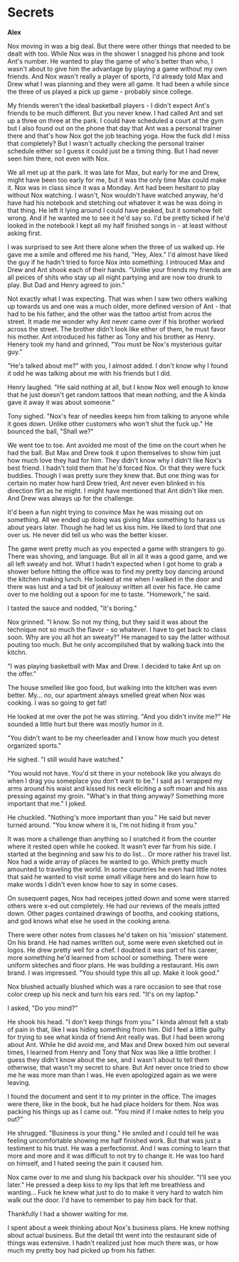# Secrets

**Alex**

Nox moving in was a big deal.  But there were other things that needed to be dealt with too.  While Nox was in the shower I snagged his phone and took Ant's number.  He wanted to play the game of who's better than who, I wasn't about to give him the advantage by playing a game without my own friends.  And Nox wasn't really a player of sports, I'd already told Max and Drew what I was planning and they were all game.  It had been a while since the three of us played a pick up game - probably since college.

My friends weren't the ideal basketball players - I didn't expect Ant's friends to be much different.  But you never knew.  I had called Ant and set up a three on three at the park.  I could have scheduled a court at the gym but I also found out on the phone that day that Ant was a personal trainer there and that's how Nox got the job teaching yoga.  How the fuck did I miss that completely?  But I wasn't actually checking the personal trainer schedule either so I guess it could just be a timing thing.  But I had never seen him there, not even with Nox.

We all met up at the park.  It was late for Max, but early for me and Drew, might have been too early for me, but it was the only time Max could make it.  Nox was in class since it was a Monday.  Ant had been hesitant to play without Nox watching.  I wasn't, Nox wouldn't have watched anyway, he'd have had his notebook and stetching out whatever it was he was doing in that thing.  He left it lying around I could have peaked, but it somehow felt wrong.  And if he wanted me to see it he'd say so. I'd be pretty ticked if he'd looked in the notebook I kept all my half finished songs in - at least without asking first.

I was surprised to see Ant there alone when the three of us walked up.  He gave me a smile and offered me his hand, "Hey, Alex."  I'd almost have liked the guy if he hadn't tried to force Nox into something.  I introuced Max and Drew and Ant shook each of their hands.  "Unlike your friends my friends are all peices of shits who stay up all night partying and are now too drunk to play. But Dad and Henry agreed to join."

Not exactly what I was expecting.  That was when I saw two others walking up towards us and one was a much older, more defined version of Ant - that had to be his father, and the other was the tattoo artist from acros the street.  It made me wonder why Ant never came over if his brother worked across the street.  The brother didn't look like either of them, he must favor his mother.  Ant introduced his father as Tony and his brother as Henry.  Henery took my hand and grinned, "You must be Nox's mysterious guitar guy."

"He's talked about me?"  with you, I almost added.  I don't know why I found it odd he was talking about me with his friends but I did.

Henry laughed.  "He said nothing at all, but I know Nox well enough to know that he just doesn't get random tattoos that mean nothing, and the A kinda gave it away it was about someone."

Tony sighed.  "Nox's fear of needles keeps him from talking to anyone while it goes down.  Unlike other customers who won't shut the fuck up."  He bounced the ball, "Shall we?"

We went toe to toe.  Ant avoided me most of the time on the court when he had the ball.  But Max and Drew took it upon themselves to show him just how much love they had for him.  They didn't know why I didn't like Nox's best friend.  I hadn't told them that he'd forced Nox.  Or that they were fuck buddies.  Though I was pretty sure they knew that.  But one thing was for certain no mater how hard Drew tried, Ant never even blinked in his direction flirt as he might.  I might have mentioned that Ant didn't like men.  And Drew was always up for the challenge.

It'd been a fun night trying to convince Max he was missing out on something.  All we ended up doing was giving Max something to harass us about years later.  Though he had let us kiss him.  He liked to lord that one over us.  He never did tell us who was the better kisser.

The game went pretty much as you expected a game with strangers to go.  There was shoving, and language.  But all in all it was a good game, and we all left sweaty and hot.  What I hadn't expected when I got home to grab a shower before hitting the office was to find my pretty boy dancing around the kitchen making lunch.  He looked at me when I walked in the door and there was lust and a tad bit of jealousy written all over his face.  He came over to me holding out a spoon for me to taste.  "Homework," he said.

I tasted the sauce and nodded, "It's boring."

Nox grinned.  "I know.  So not my thing, but they said it was about the technique not so much the flavor - so whatever.  I have to get back to class soon.  Why are you all hot an sweaty?"  He managed to say the latter without pouting too much.  But he only accomplished that by walking back into the kitchn.

"I was playing basketball with Max and Drew.  I decided to take Ant up on the offer."

The house smelled like goo food, but walking into the kitchen was even better.  My... no, our apartment always smelled great when Nox was cooking.  I was so going to get fat!

He looked at me over the pot he was stirring.  "And you didn't invite me?"  He sounded a little hurt but there was mostly humor in it.

"You didn't want to be my cheerleader and I know how much you detest organized sports."

He sighed.  "I still would have watched."

"You would not have.  You'd sit there in your notebook like you always do when I drag you someplace you don't want to be."  I said as I wrapped my arms around his waist and kissed his neck eliciting a soft moan and his ass pressing against my groin.  "What's in that thing anyway?  Something more important that me." I joked.

He chuckled.  "Nothing's more important than you." He said but never turned around.  "You know where it is, I'm not hiding it from you."

It was more a challenge than anything so I snatched it from the counter where it rested open while he cooked.  It wasn't ever far from his side.  I started at the beginning and saw his to do list... Or more rather his travel list.  Nox had a wide array of places he wanted to go.  Which pretty much amounted to traveling the world.  In some countries he even had little notes that said he wanted to visit some small village here and do learn how to make words I didn't even know how to say in some cases.

On susequent pages, Nox had receipes jotted down and some were starred others were x-ed out completely.  He had our reviews of the meals jotted down.  Other pages contained drawings of booths, and cooking stations, and god knows what else he used in the cooking arena.

There were other notes from classes he'd taken on his 'mission' statement.  On his brand.  He had names written out, some were even sketched out in logos.  He drew pretty well for a chef.  I doubted it was part of his career, more something he'd learned from school or something.  There were uniform skteches and floor plans.  He was building a restaurant.  His own brand.  I was impressed.  "You should type this all up.  Make it look good."

Nox blushed actually blushed which was a rare occasion to see that rose color creep up his neck and turn his ears red.  "It's on my laptop."

I asked, "Do you mind?"

He shook his head.  "I don't keep things from you." I kinda almost felt a stab of pain in that, like I was hiding something from him.  Did I feel a little guilty for trying to see what kinda of friend Ant really was.  But I had been wrong about Ant.  While he did avoid me, and Max and Drew boxed him out several times, I learned from Henry and Tony that Nox was like a little brother.  I guess they didn't know about the sex, and I wasn't about to tell them otherwise, that wasn't my secret to share.  But Ant never once tried to show me he was more man than I was.  He even apologized again as we were leaving.

I found the document and sent it to my printer in the office.  The images were there, like in the book, but he had place holders for them.  Nox was packing his things up as I came out.  "You mind if I make notes to help you out?"

He shrugged.  "Business is your thing."  He smiled and I could tell he was feeling uncomfortable showing me half finished work.  But that was just a testiment to his trust.  He was a perfectionist.  And I was coming to learn that more and more and it was difficult to not try to change it.   He was too hard on himself, and I hated seeing the pain it caused him.

Nox came over to me and slung his backpack over his shoulder.  "I'll see you later."  He pressed a deep kiss to my lips that left me breathless and wanting...  Fuck he knew what just to do to make it very hard to watch him walk out the door.  I'd have to remember to pay him back for that.

Thankfully I had a shower waiting for me.

I spent about a week thinking about Nox's business plans.  He knew nothing about actual business.  But the detail tht went into the restaurant side of things was extensive.  I hadn't realized just how much there was, or how much my pretty boy had picked up from his father.